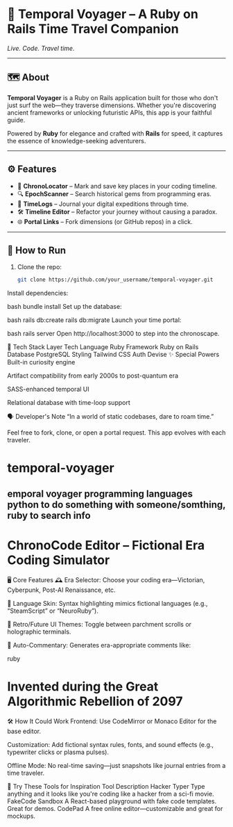 # 💎 Temporal Voyager – A Ruby on Rails Time Travel Companion

*Live. Code. Travel time.*

---

## 🗺️ About

**Temporal Voyager** is a Ruby on Rails application built for those who don't just surf the web—they traverse dimensions. Whether you're discovering ancient frameworks or unlocking futuristic APIs, this app is your faithful guide.

Powered by **Ruby** for elegance and crafted with **Rails** for speed, it captures the essence of knowledge-seeking adventurers.

---

## ⚙️ Features

- 📍 **ChronoLocator** – Mark and save key places in your coding timeline.
- 🔍 **EpochScanner** – Search historical gems from programming eras.
- 📝 **TimeLogs** – Journal your digital expeditions through time.
- 🛠️ **Timeline Editor** – Refactor your journey without causing a paradox.
- 🌐 **Portal Links** – Fork dimensions (or GitHub repos) in a click.

---

## 🚀 How to Run

1. Clone the repo:  
   ```bash
   git clone https://github.com/your_username/temporal-voyager.git
Install dependencies:

bash
bundle install
Set up the database:

bash
rails db:create
rails db:migrate
Launch your time portal:

bash
rails server
Open http://localhost:3000 to step into the chronoscape.

🧪 Tech Stack
Layer	Tech
Language	Ruby
Framework	Ruby on Rails
Database	PostgreSQL
Styling	Tailwind CSS
Auth	Devise
✨ Special Powers
Built-in curiosity engine

Artifact compatibility from early 2000s to post-quantum era

SASS-enhanced temporal UI

Relational database with time-loop support

🗣️ Developer's Note
“In a world of static codebases, dare to roam time.”

Feel free to fork, clone, or open a portal request. This app evolves with each traveler.
# temporal-voyager
emporal voyager programming languages python to do something with someone/somthing, ruby to search info
- 
# ChronoCode Editor – Fictional Era Coding Simulator
🖥️ Core Features
🕰️ Era Selector: Choose your coding era—Victorian, Cyberpunk, Post-AI Renaissance, etc.

🧬 Language Skin: Syntax highlighting mimics fictional languages (e.g., “SteamScript” or “NeuroRuby”).

📜 Retro/Future UI Themes: Toggle between parchment scrolls or holographic terminals.

🧠 Auto-Commentary: Generates era-appropriate comments like:

ruby
# Invented during the Great Algorithmic Rebellion of 2097
🛠️ How It Could Work
Frontend: Use CodeMirror or Monaco Editor for the base editor.

Customization: Add fictional syntax rules, fonts, and sound effects (e.g., typewriter clicks or plasma pulses).

Offline Mode: No real-time saving—just snapshots like journal entries from a time traveler.

🧪 Try These Tools for Inspiration
Tool	Description
Hacker Typer	Type anything and it looks like you're coding like a hacker from a sci-fi movie.
FakeCode Sandbox	A React-based playground with fake code templates. Great for demos.
CodePad	A free online editor—customizable and great for mockups.
